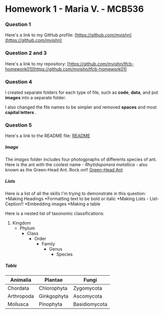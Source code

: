 # Homework 1 - Maria V. - MCB536 #

### Question 1 ###
Here's a link to my GitHub profile: [https://github.com/mvishn](https://github.com/mvishn)


### Question 2 and 3 ###
Here's a link to my repository:
[https://github.com/mvishn/tfcb-homework01](https://github.com/mvishn/tfcb-homework01)


### Question 4 ###
I created separate folders for each type of file, such as **code**, **data**, and put **images** into a separate folder. 

I also changed the file names to be simpler and removed __spaces__ and most __capital letters__ .


### Question 5 ###
Here's a link to the README file:
[README]()

##### Image #####
The _images_ folder includes four photogpraphs of differents species of ant. 
Here is the ant with the coolest name - _Rhytidoponera metallica_ - also known as the Green-Head Ant. Rock on!!
[Green-Head Ant](/images/Rhytidoponera-metallica.jpg)

##### Lists #####
Here is a list of all the skills I'm trying to demonstrate in this question:
*Making Headings
*Formatting text to be bold or italic
*Making Lists  - List-Ception!!
*Embedding images
*Making a table

Here is a nested list of taxonomic classifications:
1. Kingdom
   - Phylum
     - Class
       - Order
         - Family
           - Genus
             - Species

##### Table #####
| Animalia | Plantae  | Fungi    |
|----------|----------|----------|
| Chordata |Chlorophyta| Zygomycota |
|Arthropoda| Ginkgophyta | Ascomycota  |
| Mollusca | Pinophyta | Basidiomycota  |



